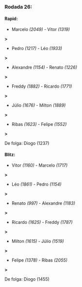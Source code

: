 ### Rodada 26:

#### Rapid:

* Marcelo *(2049)*     -     Vitor *(1319)*

 **>** 
* Pedro *(1217)*     -     Léo *(1933)*

 **>** 
* Alexandre *(1154)*     -     Renato *(1226)*

 **>** 
* Freddy *(1882)*     -     Ricardo *(1771)*

 **>** 
* Júlio *(1676)*     -     Milton *(1889)*

 **>** 
* Ribas *(1623)*     -     Felipe *(1552)*

 **>** 

De folga: Diogo (1237)

#### Blitz:

* Vitor *(1160)*     -     Marcelo *(1717)*

 **>** 
* Léo *(1861)*     -     Pedro *(1154)*

 **>** 
* Renato *(997)*     -     Alexandre *(1183)*

 **>** 
* Ricardo *(1625)*     -     Freddy *(1787)*

 **>** 
* Milton *(1615)*     -     Júlio *(1519)*

 **>** 
* Felipe *(1378)*     -     Ribas *(2055)*

 **>** 

De folga: Diogo (1455)

